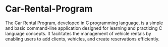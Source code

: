 # Car-Rental-Program
The Car Rental Program, developed in C programming language, is a simple and basic command-line application designed for learning and practicing C language concepts. It facilitates the management of vehicle rentals by enabling users to add clients, vehicles, and create reservations efficiently.
